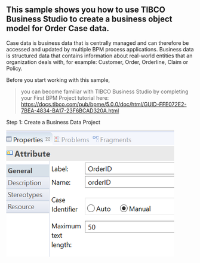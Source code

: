 ## This sample shows you how to use TIBCO Business Studio to create a business object model for Order Case data.

Case data is business data that is centrally managed and can therefore be accessed and updated by multiple BPM process applications.
Business data is structured data that contains information about real-world entities that an organization deals with, for example: Customer, Order, Orderline, Claim or Policy.

Before you start working with this sample,
>you can become familiar with TIBCO Business Studio by completing your First BPM Project tutorial here: https://docs.tibco.com/pub/bpme/5.0.0/doc/html/GUID-FFE072E2-7BEA-4834-BA17-23F6BCAD320A.html
 

Step 1: Create a Business Data Project

![ ](import-screenshots/5.png)